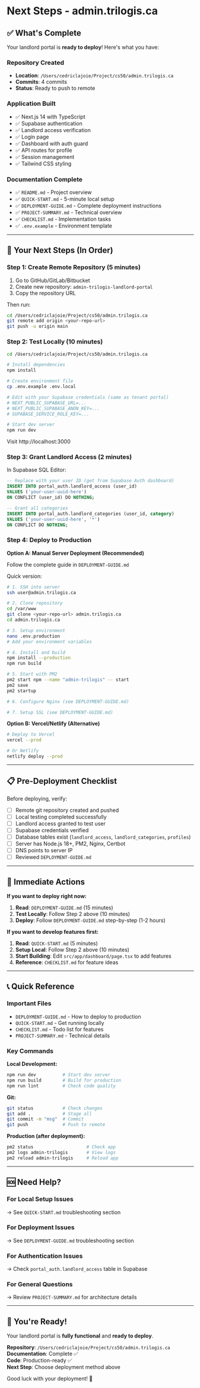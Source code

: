 # Next Steps - admin.trilogis.ca

## ✅ What's Complete

Your landlord portal is **ready to deploy**! Here's what you have:

### Repository Created
- **Location**: `/Users/cedriclajoie/Project/cs50/admin.trilogis.ca`
- **Commits**: 4 commits
- **Status**: Ready to push to remote

### Application Built
- ✅ Next.js 14 with TypeScript
- ✅ Supabase authentication
- ✅ Landlord access verification
- ✅ Login page
- ✅ Dashboard with auth guard
- ✅ API routes for profile
- ✅ Session management
- ✅ Tailwind CSS styling

### Documentation Complete
- ✅ `README.md` - Project overview
- ✅ `QUICK-START.md` - 5-minute local setup
- ✅ `DEPLOYMENT-GUIDE.md` - Complete deployment instructions
- ✅ `PROJECT-SUMMARY.md` - Technical overview
- ✅ `CHECKLIST.md` - Implementation tasks
- ✅ `.env.example` - Environment template

---

## 🚀 Your Next Steps (In Order)

### Step 1: Create Remote Repository (5 minutes)

1. Go to GitHub/GitLab/Bitbucket
2. Create new repository: `admin-trilogis-landlord-portal`
3. Copy the repository URL

Then run:
```bash
cd /Users/cedriclajoie/Project/cs50/admin.trilogis.ca
git remote add origin <your-repo-url>
git push -u origin main
```

### Step 2: Test Locally (10 minutes)

```bash
cd /Users/cedriclajoie/Project/cs50/admin.trilogis.ca

# Install dependencies
npm install

# Create environment file
cp .env.example .env.local

# Edit with your Supabase credentials (same as tenant portal)
# NEXT_PUBLIC_SUPABASE_URL=...
# NEXT_PUBLIC_SUPABASE_ANON_KEY=...
# SUPABASE_SERVICE_ROLE_KEY=...

# Start dev server
npm run dev
```

Visit http://localhost:3000

### Step 3: Grant Landlord Access (2 minutes)

In Supabase SQL Editor:

```sql
-- Replace with your user ID (get from Supabase Auth dashboard)
INSERT INTO portal_auth.landlord_access (user_id)
VALUES ('your-user-uuid-here')
ON CONFLICT (user_id) DO NOTHING;

-- Grant all categories
INSERT INTO portal_auth.landlord_categories (user_id, category)
VALUES ('your-user-uuid-here', '*')
ON CONFLICT DO NOTHING;
```

### Step 4: Deploy to Production

**Option A: Manual Server Deployment (Recommended)**

Follow the complete guide in `DEPLOYMENT-GUIDE.md`

Quick version:
```bash
# 1. SSH into server
ssh user@admin.trilogis.ca

# 2. Clone repository
cd /var/www
git clone <your-repo-url> admin.trilogis.ca
cd admin.trilogis.ca

# 3. Setup environment
nano .env.production
# Add your environment variables

# 4. Install and build
npm install --production
npm run build

# 5. Start with PM2
pm2 start npm --name "admin-trilogis" -- start
pm2 save
pm2 startup

# 6. Configure Nginx (see DEPLOYMENT-GUIDE.md)

# 7. Setup SSL (see DEPLOYMENT-GUIDE.md)
```

**Option B: Vercel/Netlify (Alternative)**

```bash
# Deploy to Vercel
vercel --prod

# Or Netlify
netlify deploy --prod
```

---

## 📋 Pre-Deployment Checklist

Before deploying, verify:

- [ ] Remote git repository created and pushed
- [ ] Local testing completed successfully
- [ ] Landlord access granted to test user
- [ ] Supabase credentials verified
- [ ] Database tables exist (`landlord_access`, `landlord_categories`, `profiles`)
- [ ] Server has Node.js 18+, PM2, Nginx, Certbot
- [ ] DNS points to server IP
- [ ] Reviewed `DEPLOYMENT-GUIDE.md`

---

## 🎯 Immediate Actions

**If you want to deploy right now:**

1. **Read**: `DEPLOYMENT-GUIDE.md` (15 minutes)
2. **Test Locally**: Follow Step 2 above (10 minutes)
3. **Deploy**: Follow `DEPLOYMENT-GUIDE.md` step-by-step (1-2 hours)

**If you want to develop features first:**

1. **Read**: `QUICK-START.md` (5 minutes)
2. **Setup Local**: Follow Step 2 above (10 minutes)
3. **Start Building**: Edit `src/app/dashboard/page.tsx` to add features
4. **Reference**: `CHECKLIST.md` for feature ideas

---

## 📞 Quick Reference

### Important Files
- `DEPLOYMENT-GUIDE.md` - How to deploy to production
- `QUICK-START.md` - Get running locally
- `CHECKLIST.md` - Todo list for features
- `PROJECT-SUMMARY.md` - Technical details

### Key Commands

**Local Development:**
```bash
npm run dev          # Start dev server
npm run build        # Build for production
npm run lint         # Check code quality
```

**Git:**
```bash
git status           # Check changes
git add .            # Stage all
git commit -m "msg"  # Commit
git push             # Push to remote
```

**Production (after deployment):**
```bash
pm2 status                    # Check app
pm2 logs admin-trilogis       # View logs
pm2 reload admin-trilogis     # Reload app
```

---

## 🆘 Need Help?

### For Local Setup Issues
→ See `QUICK-START.md` troubleshooting section

### For Deployment Issues
→ See `DEPLOYMENT-GUIDE.md` troubleshooting section

### For Authentication Issues
→ Check `portal_auth.landlord_access` table in Supabase

### For General Questions
→ Review `PROJECT-SUMMARY.md` for architecture details

---

## 🎉 You're Ready!

Your landlord portal is **fully functional** and **ready to deploy**.

**Repository**: `/Users/cedriclajoie/Project/cs50/admin.trilogis.ca`  
**Documentation**: Complete ✅  
**Code**: Production-ready ✅  
**Next Step**: Choose deployment method above

Good luck with your deployment! 🚀
